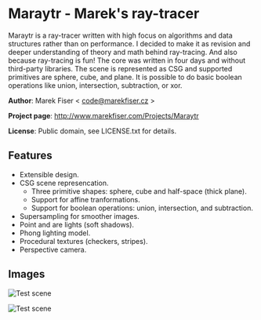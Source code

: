 ﻿
Maraytr - Marek's ray-tracer
=========

Maraytr is a ray-tracer written with high focus on algorithms and data structures rather than on performance.
I decided to make it as revision and deeper understanding of theory and math behind ray-tracing.
And also because ray-tracing is fun!
The core was written in four days and without third-party libraries.
The scene is represented as CSG and supported primitives are sphere, cube, and plane.
It is possible to do basic boolean operations like union, intersection, subtraction, or xor.

**Author**: Marek Fiser &lt; code@marekfiser.cz &gt;

**Project page**: http://www.marekfiser.com/Projects/Maraytr

**License**: Public domain, see LICENSE.txt for details.

Features
--------

* Extensible design.
* CSG scene represencation.
  * Three primitive shapes: sphere, cube and half-space (thick plane).
  * Support for affine tranformations.
  * Support for boolean operations: union, intersection, and subtraction.
* Supersampling for smoother images.
* Point and are lights (soft shadows).
* Phong lighting model.
* Procedural textures (checkers, stripes).
* Perspective camera.

Images
------

![Test scene](http://www.marekfiser.com/Img/640/480/Img/Projects/Maraytr/Dice.png)

![Test scene](http://www.marekfiser.com/Img/640/480/Img/Projects/Maraytr/4thDay.png)
